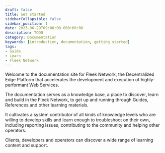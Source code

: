 ```yaml
---
draft: false
title: Get started
sidebarCollapsible: false
sidebar_position: 1
date: 2023-06-29T09:00:00.000+00:00
description: TODO
category: Documentation
keywords: [introduction, documentation, getting started]
tags:
- Guide
- Learn
- Fleek Network
---
```


Welcome to the documentation site for Fleek Network, the Decentralized Edge Platform that accelerates the development and execution of highly-performant Web Services.

The documentation serves as a knowledge base, a place to discover, learn and build in the Fleek Network, to get up and running through Guides, References and other learning materials.

It cultivates a system contributor of all kinds of knowledge levels who are willing to develop skills and learn enough to troubleshoot on their own, including reporting issues, contributing to the community and helping other operators.

Clients, developers and operators can discover a wide range of learning content and support.